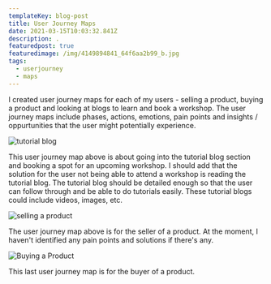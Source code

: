 ```yaml
---
templateKey: blog-post
title: User Journey Maps
date: 2021-03-15T10:03:32.841Z
description: .
featuredpost: true
featuredimage: /img/4149894841_64f6aa2b99_b.jpg
tags:
  - userjourney
  - maps
---
```

I created user journey maps for each of my users - selling a product, buying a product and looking at blogs to learn and book a workshop. The user journey maps include phases, actions, emotions, pain points and insights / oppurtunities that the user might potentially experience.

![tutorial blog](/img/img_0896.png "Tutorial Blog")

This user journey map above is about going into the tutorial blog section and booking a spot for an upcoming workshop. I should add that the solution for the user not being able to attend a workshop is reading the tutorial blog. The tutorial blog should be detailed enough so that the user can follow through and be able to do tutorials easily. These tutorial blogs could include videos, images, etc.

![selling a product](/img/img_0897.png "Posting a Product to Sell")

The user journey map above is for the seller of a product. At the moment, I haven't identified any pain points and solutions if there's any.

![Buying a Product](/img/img_0898.png "Buying a Product")

This last user journey map is for the buyer of a product.